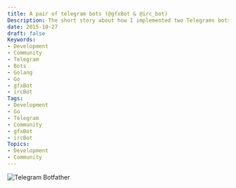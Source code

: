 ```yaml
---
title: A pair of telegram bots (@gfxBot & @irc_bot)
Description: The short story about how I implemented two Telegrams bots in Go.
date: 2015-10-27
draft: false
Keywords:
- Development
- Community
- Telegram
- Bots
- Golang
- Go
- gfxBot
- ircBot
Tags:
- Development
- Go
- Telegram
- Community
- gfxBot
- ircBot
Topics:
- Development
- Community
---
```


![](/media/botfather.png "Telegram Botfather")
